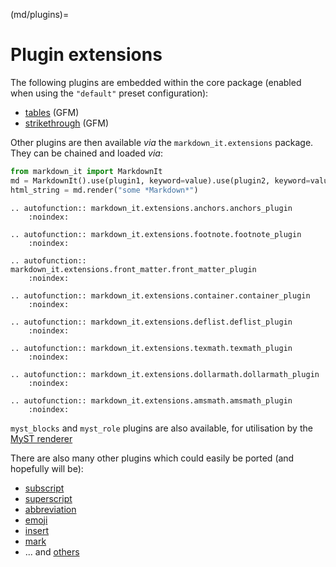 (md/plugins)=

# Plugin extensions

The following plugins are embedded within the core package (enabled when using the `"default"` preset configuration):

- [tables](https://help.github.com/articles/organizing-information-with-tables/) (GFM)
- [strikethrough](https://help.github.com/articles/basic-writing-and-formatting-syntax/#styling-text) (GFM)

Other plugins are then available *via* the `markdown_it.extensions` package.
They can be chained and loaded *via*:

```python
from markdown_it import MarkdownIt
md = MarkdownIt().use(plugin1, keyword=value).use(plugin2, keyword=value)
html_string = md.render("some *Markdown*")
```

```{eval-rst}
.. autofunction:: markdown_it.extensions.anchors.anchors_plugin
    :noindex:

.. autofunction:: markdown_it.extensions.footnote.footnote_plugin
    :noindex:

.. autofunction:: markdown_it.extensions.front_matter.front_matter_plugin
    :noindex:

.. autofunction:: markdown_it.extensions.container.container_plugin
    :noindex:

.. autofunction:: markdown_it.extensions.deflist.deflist_plugin
    :noindex:

.. autofunction:: markdown_it.extensions.texmath.texmath_plugin
    :noindex:

.. autofunction:: markdown_it.extensions.dollarmath.dollarmath_plugin
    :noindex:

.. autofunction:: markdown_it.extensions.amsmath.amsmath_plugin
    :noindex:
```

`myst_blocks` and `myst_role` plugins are also available, for utilisation by the [MyST renderer](https://myst-parser.readthedocs.io/en/latest/using/syntax.html)

There are also many other plugins which could easily be ported (and hopefully will be):

- [subscript](https://github.com/markdown-it/markdown-it-sub)
- [superscript](https://github.com/markdown-it/markdown-it-sup)
- [abbreviation](https://github.com/markdown-it/markdown-it-abbr)
- [emoji](https://github.com/markdown-it/markdown-it-emoji)
- [insert](https://github.com/markdown-it/markdown-it-ins)
- [mark](https://github.com/markdown-it/markdown-it-mark)
- ... and [others](https://www.npmjs.org/browse/keyword/markdown-it-plugin)

